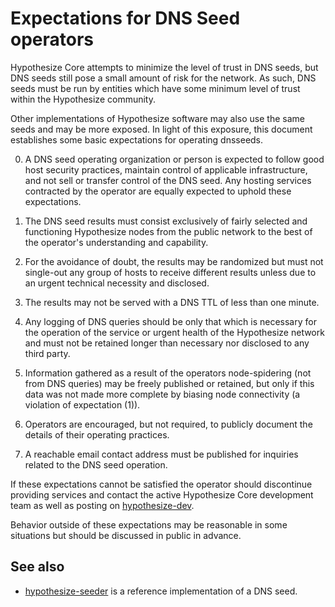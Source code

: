 Expectations for DNS Seed operators
====================================

Hypothesize Core attempts to minimize the level of trust in DNS seeds,
but DNS seeds still pose a small amount of risk for the network.
As such, DNS seeds must be run by entities which have some minimum
level of trust within the Hypothesize community.

Other implementations of Hypothesize software may also use the same
seeds and may be more exposed. In light of this exposure, this
document establishes some basic expectations for operating dnsseeds.

0. A DNS seed operating organization or person is expected to follow good
host security practices, maintain control of applicable infrastructure,
and not sell or transfer control of the DNS seed. Any hosting services
contracted by the operator are equally expected to uphold these expectations.

1. The DNS seed results must consist exclusively of fairly selected and
functioning Hypothesize nodes from the public network to the best of the
operator's understanding and capability.

2. For the avoidance of doubt, the results may be randomized but must not
single-out any group of hosts to receive different results unless due to an
urgent technical necessity and disclosed.

3. The results may not be served with a DNS TTL of less than one minute.

4. Any logging of DNS queries should be only that which is necessary
for the operation of the service or urgent health of the Hypothesize
network and must not be retained longer than necessary nor disclosed
to any third party.

5. Information gathered as a result of the operators node-spidering
(not from DNS queries) may be freely published or retained, but only
if this data was not made more complete by biasing node connectivity
(a violation of expectation (1)).

6. Operators are encouraged, but not required, to publicly document the
details of their operating practices.

7. A reachable email contact address must be published for inquiries
related to the DNS seed operation.

If these expectations cannot be satisfied the operator should
discontinue providing services and contact the active Hypothesize
Core development team as well as posting on
[hypothesize-dev](https://groups.google.com/forum/#!forum/hypothesize-dev).

Behavior outside of these expectations may be reasonable in some
situations but should be discussed in public in advance.

See also
----------
- [hypothesize-seeder](https://github.com/pooler/hypothesize-seeder) is a reference implementation of a DNS seed.
